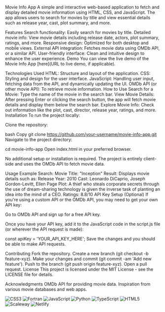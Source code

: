 Movie Info App
A simple and interactive web-based application to fetch and display detailed movie information using HTML, CSS, and JavaScript. The app allows users to search for movies by title and view essential details such as release year, cast, plot summary, and more.

Features
Search functionality: Easily search for movies by title.
Detailed movie info: View movie details including release date, actors, plot summary, ratings, and more.
Responsive design: Optimized for both desktop and mobile views.
External API integration: Fetches movie data using OMDb API, or a similar API.
User-friendly interface: Clean and intuitive design to enhance the user experience.
Demo
You can view the live demo of the Movie Info App [here](URL to live demo, if applicable).

Technologies Used
HTML: Structure and layout of the application.
CSS: Styling and design for the user interface.
JavaScript: Handling user input, fetching data from the API, and dynamically updating the UI.
OMDb API (or other movie API): To retrieve movie information.
How to Use
Search for a Movie: Type the name of the movie in the search bar.
View Movie Details: After pressing Enter or clicking the search button, the app will fetch movie details and display them below the search bar.
Explore Movie Info: Check out information like the plot, cast, director, release year, ratings, and more.
Installation
To run the project locally:

Clone the repository:

bash
Copy
git clone https://github.com/your-username/movie-info-app.git
Navigate to the project directory:

cd movie-info-app
Open index.html in your preferred browser.

No additional setup or installation is required. The project is entirely client-side and uses the OMDb API to fetch movie data.

Usage
Example Search:
Movie Title: "Inception"
Result: Displays movie details such as:
Release Year: 2010
Cast: Leonardo DiCaprio, Joseph Gordon-Levitt, Ellen Page
Plot: A thief who steals corporate secrets through the use of dream-sharing technology is given the inverse task of planting an idea into the mind of a CEO.
Ratings: 8.8/10
API Key Setup (Optional)
If you're using a custom API or the OMDb API, you may need to get your own API key:

Go to OMDb API and sign up for a free API key.

Once you have your API key, add it to the JavaScript code in the script.js file (or wherever the API request is made):

const apiKey = 'YOUR_API_KEY_HERE';
Save the changes and you should be able to make API requests.

Contributing
Fork the repository.
Create a new branch (git checkout -b feature-xyz).
Make your changes and commit (git commit -am 'Add new feature').
Push to the branch (git push origin feature-xyz).
Open a pull request.
License
This project is licensed under the MIT License - see the LICENSE file for details.

Acknowledgments
OMDb API for providing movie data.
Inspiration from various movie databases and web apps.


 ![CSS3](https://img.shields.io/badge/css3-%231572B6.svg?style=for-the-badge&logo=css3&logoColor=white) ![Fortran](https://img.shields.io/badge/Fortran-%23734F96.svg?style=for-the-badge&logo=fortran&logoColor=white) ![JavaScript](https://img.shields.io/badge/javascript-%23323330.svg?style=for-the-badge&logo=javascript&logoColor=%23F7DF1E) ![Python](https://img.shields.io/badge/python-3670A0?style=for-the-badge&logo=python&logoColor=ffdd54) ![TypeScript](https://img.shields.io/badge/typescript-%23007ACC.svg?style=for-the-badge&logo=typescript&logoColor=white) ![HTML5](https://img.shields.io/badge/html5-%23E34F26.svg?style=for-the-badge&logo=html5&logoColor=white) ![Scaleway](https://img.shields.io/badge/SCALEWAY-%234f0599.svg?style=for-the-badge&logo=scaleway&logoColor=white) ![Netlify](https://img.shields.io/badge/netlify-%23000000.svg?style=for-the-badge&logo=netlify&logoColor=#00C7B7) 

